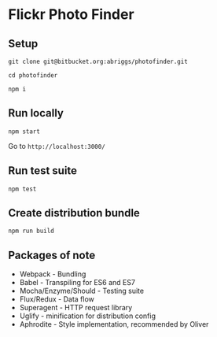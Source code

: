 # Flickr Photo Finder

## Setup

`git clone git@bitbucket.org:abriggs/photofinder.git`

`cd photofinder`

`npm i`

## Run locally

`npm start`

Go to  `http://localhost:3000/`

## Run test suite

`npm test`

## Create distribution bundle

`npm run build`

## Packages of note

* Webpack - Bundling
* Babel - Transpiling for ES6 and ES7
* Mocha/Enzyme/Should - Testing suite
* Flux/Redux - Data flow
* Superagent - HTTP request library
* Uglify - minification for distribution config
* Aphrodite - Style implementation, recommended by Oliver
